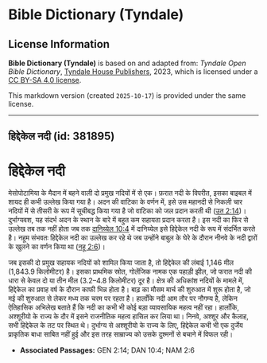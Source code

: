 # Bible Dictionary (Tyndale)

## License Information

**Bible Dictionary (Tyndale)** is based on and adapted from: _Tyndale Open Bible Dictionary_, [Tyndale House Publishers](https://tyndaleopenresources.com/), 2023, which is licensed under a [CC BY-SA 4.0 license](https://creativecommons.org/licenses/by-sa/4.0/legalcode.en).

This markdown version (created `2025-10-17`) is provided under the same license.



--------------------------------

## हिद्देकेल नदी (id: 381895)

हिद्देकेल नदी
=============

मेसोपोटामिया के मैदान में बहने वाली दो प्रमुख नदियों में से एक। फ़रात नदी के विपरीत, इसका बाइबल में शायद ही कभी उल्लेख किया गया है। अदन की वाटिका के वर्णन में, इसे उस महानदी से निकली चार नदियों में से तीसरी के रूप में सूचीबद्ध किया गया है जो वाटिका को जल प्रदान करती थी ([उत 2:14](https://ref.ly/Gen2:14))। दुर्भाग्यवश, यह संदर्भ अदन के स्थान के बारे में बहुत कम सहायता प्रदान करता है। इस नदी का फिर से उल्लेख तब तक नहीं होता जब तक [दानिय्येल 10:4](https://ref.ly/Dan10:4) में दानिय्येल इसे हिद्देकेल नदी के रूप में संदर्भित करते है। नहूम संभवतः हिद्देकेल नदी का उल्लेख कर रहे थे जब उन्होंने बाबुल के घेरे के दौरान नीनवे के नदी द्वारों के खुलने का वर्णन किया था ([नहू 2:6](https://ref.ly/Nah2:6))।

जब इसकी दो प्रमुख सहायक नदियों को शामिल किया जाता है, तो हिद्देकेल की लंबाई 1,146 मील (1,843\.9 किलोमीटर) है। इसका प्राथमिक स्रोत, गोलेंजिक नामक एक पहाड़ी झील, जो फरात नदी की धारा से केवल दो या तीन मील (3\.2–4\.8 किलोमीटर) दूर है। क्षेत्र की अधिकांश नदियों के मामले में, हिद्देकेल का प्रवाह वर्ष के दौरान काफी भिन्न होता है। बाढ़ का मौसम मार्च की शुरुआत में शुरू होता है, जो मई की शुरुआत से लेकर मध्य तक चरम पर रहता है। हालाँकि नदी आम तौर पर नौगम्य है, लेकिन ऐतिहासिक अभिलेख बताते हैं कि नदी का कभी भी कोई बड़ा व्यावसायिक महत्व नहीं रहा। हालाँकि, अश्शूरीयो के राज्य के दौर में इसने राजनीतिक महत्व हासिल कर लिया था। निनवे, अश्शूर और कैलाह, सभी हिद्देकेल के तट पर स्थित थे। दुर्भाग्य से अश्शूरीयो के राज्य के लिए, हिद्देकेल कभी भी एक दुर्जेय प्राकृतिक बाधा साबित नहीं हुई और इस तरह साम्राज्य को उसके दुश्मनों से बचाने में विफल रही।

* **Associated Passages:** GEN 2:14; DAN 10:4; NAM 2:6

